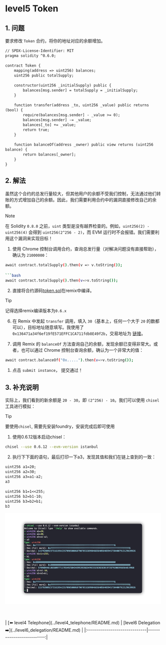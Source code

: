 # level5 Token

## 1. 问题

要求修改 `Token` 合约，将你的地址对应的余额增加。


```solidity
// SPDX-License-Identifier: MIT
pragma solidity ^0.6.0;

contract Token {
    mapping(address => uint256) balances;
    uint256 public totalSupply;

    constructor(uint256 _initialSupply) public {
        balances[msg.sender] = totalSupply = _initialSupply;
    }

    function transfer(address _to, uint256 _value) public returns (bool) {
        require(balances[msg.sender] - _value >= 0);
        balances[msg.sender] -= _value;
        balances[_to] += _value;
        return true;
    }

    function balanceOf(address _owner) public view returns (uint256 balance) {
        return balances[_owner];
    }
}
```

## 2. 解法

虽然这个合约的总发行量较大，但其他用户的余额不受我们控制，无法通过他们转账的方式增加自己的余额。因此，我们需要利用合约中的漏洞直接修改自己的余额。

> [!NOTE]
> 在 Solidity `0.8.0` 之前，`uint` 类型是没有越界检查的。例如，`uint256(2) - uint256(4)` 会得到 `uint256(2^256 - 2)`，而 EVM 运行时不会报错。我们需要利用这个漏洞来实现目标！


1. 使用 Chrome 控制台调用合约，查询总发行量（对解决问题没有直接帮助），确认为 `21000000`：
```bash
await contract.totalSupply().then(v => v.toString());

```bash
await contract.totalSupply().then(v=>v.toString());
```

2. 直接将合约源码[token.sol](./token.sol)在remix中编译。

> [!TIP]
> 记得选择remix编译版本为`0.6.x`

6. 在 Remix 中发起 `transfer` 调用，填入 `30`（基本上，任何一个大于 `20` 的数都可以），目标地址随意填写。我使用了 `0x136471a34f6ef19fE571EFFC1CA711fdb8E49f2b`，交易地址为 [链接](https://sepolia.etherscan.io/tx/0x3905e1ad16ea8dc15ce3009df9ce76060e547695a132aa3508e64f1cf378126f)。


7. 调用 Remix 的 `balanceOf` 方法查询自己的余额，发现余额已变得非常大。或者，也可以通过 Chrome 控制台查询余额，确认为一个非常大的值：

```bash
await contract.balanceOf("0x.....").then(v=>v.toString());
```

1. 点击 `submit instance`， 提交通过！

## 3. 补充说明

实际上，我们看到的新余额是 `20 - 30`，即 `(2^256) - 10`。我们可以使用 `chisel` 工具进行模拟：

> [!TIP]
> 要使用`chisel`, 需要先安装foundry，安装完成后即可使用

1. 使用0.6.12版本启动chisel：
```bash
chisel --use 0.6.12 --evm-version istanbul
```

2. 执行下下面的语句，最后打印一下a3，发现其值和我们在链上查到的一致：
```solidity
uint256 a1=20;
uint256 a2=30;
uint256 a3=a1-a2;
a3

uint256 b1=1<<255;
uint256 b2=b1-10;
uint256 b3=b2+b1;
b3
```

![](../../resources/img/level5/chisel_cmd.png)


<br/>
<br/>
| [⬅️ level4 Telephone](../level4_telephone/README.md) | [level6 Delegation ➡️](../level6_delegation/README.md) |
|:------------------------------|--------------------------:|
